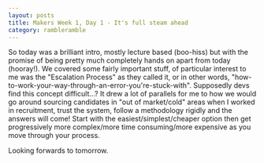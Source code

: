 ```yaml
---
layout: posts
title: Makers Week 1, Day 1 - It's full steam ahead
category: rambleramble
---
```


So today was a brilliant intro, mostly lecture based (boo-hiss) but with the promise of being pretty much completely hands on apart from today (hooray!). We covered some fairly important stuff, of particular interest to me was the "Escalation Process" as they called it, or in other words, "how-to-work-your-way-through-an-error-you're-stuck-with". Supposedly devs find this concept difficult...? It drew a lot of parallels for me to how we would go around sourcing candidates in "out of market/cold" areas when I worked in recruitment, trust the system, follow a methodology rigidly and the answers will come! Start with the easiest/simplest/cheaper option then get progressively more complex/more time consuming/more expensive as you move through your process.

Looking forwards to tomorrow.
